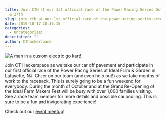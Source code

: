 ```yaml
---
title: Join CTH at our 1st official race of the Power Racing Series October 26th
  & 27th
slug: join-cth-at-our-1st-official-race-of-the-power-racing-series-october-26th-27th
date: 2019-10-17 20:16:15
categories:
  - Uncategorized
description: ""
author: CThackerspace
---
```



![A man in a custom electric go kart!](/uploads/2019/10/idealwinner-300x283.jpg)

Join CT Hackerspace as we take our car off pavement and participate in our first official race of the Power Racing Series at Ideal Farm & Garden in Lafayette, NJ. Cheer on our team (and even help out!) as we take months of work to the racetrack. This is surely going to be a fun weekend for everybody. During the month of October and at the Grand Re-Opening of the Ideal Farm Makers Fest will be busy with over 1,000 families visiting. See a race team member for more details and possible car pooling. This is sure to be a fun and invigorating experience!

Check out our [event meetup](https://www.meetup.com/CT-Hackerspace/events/265757608)!
